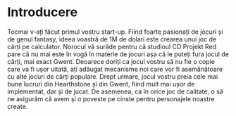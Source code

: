 # Introducere
Tocmai v-ați făcut primul vostru start-up. Fiind foarte pasionați de jocuri și de genul fantasy, ideea voastră de 1M de dolari este crearea unui joc de cărți pe calculator. Norocul vă surâde pentru că studioul CD Projekt Red pare că nu mai este în vogă în materie de jocuri așa că le puteți fura jocul de cărți, mai exact Gwent. Deoarece doriți ca jocul vostru să nu fie o copie care va fi ușor uitată, ați adăugat mecanisme noi care vor fi asemănătoare cu alte jocuri de cărți populare. Drept urmare, jocul vostru preia cele mai bune lucruri din Hearthstone și din Gwent, fiind mult mai ușor de implementat, dar și de jucat. De asemenea, ca în orice joc de calitate, o să ne asigurăm că avem și o poveste pe cinste pentru personajele noastre create.


